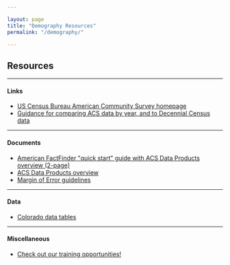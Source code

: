 ```yaml
---

layout: page
title: "Demography Resources"
permalink: "/demography/"

---
```


## Resources

- - -

#### Links

- [US Census Bureau American Community Survey homepage](http://www.census.gov/programs-surveys/acs/)
- [Guidance for comparing ACS data by year, and to Decennial Census data](https://www.census.gov/programs-surveys/acs/guidance.html)

- - -

#### Documents

- [American FactFinder \"quick start\" guide with ACS Data Products overview (2-page)](https://drive.google.com/file/d/0B2oqdPZKJqK7dnJHOTB1OWRNUVk/edit)
- [ACS Data Products overview](https://drive.google.com/open?id=0B5iJvaUI0tr6SC1YcHdTV0UwaWM)
- [Margin of Error guidelines](https://drive.google.com/file/d/0B2oqdPZKJqK7bC1hYUxPNVVmRnM/edit)

- - -

#### Data

- [Colorado data tables](/census-acs/american-community-survey-data#american-community-survey-data-for-colorado)

- - -

#### Miscellaneous

- [Check out our training opportunities!](/demography/training#training)
